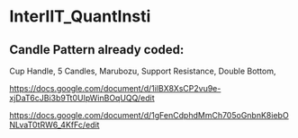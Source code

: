 # InterIIT_QuantInsti

## Candle Pattern already coded: 

Cup Handle, 5 Candles, Marubozu, Support Resistance, Double Bottom, 

https://docs.google.com/document/d/1ilBX8XsCP2vu9e-xjDaT6cJBi3b9Tt0UIpWinBOqUQQ/edit

https://docs.google.com/document/d/1gFenCdphdMmCh705oGnbnK8iebONLvaT0tRW6_4KfFc/edit


